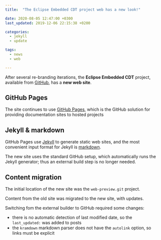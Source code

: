 ```yaml
---
title:  "The Eclipse Embedded CDT project web has a new look!"

date: 2020-08-05 12:47:00 +0300
last_updated: 2019-12-06 22:15:38 +0200

categories:
  - jekyll
  - update

tags:
  - news
  - web

---
```


After several re-branding iterations, the **Eclipse Embedded CDT** project,
available from
[GitHub](https://github.com/eclipse-embed-cdt), has a **new web site**.

## GitHub Pages

The site continues to use [GitHub Pages](https://pages.github.com),
which is the GitHub solution for providing documentation sites to hosted
projects

## Jekyll & markdown

GitHub Pages use [Jekyll](http://jekyllrb.com) to generate static web
sites, and the most convenient input format for Jekyll is
[markdown](http://daringfireball.net/projects/markdown/syntax).

The new site uses the standard GitHub setup, which automatically runs
the Jekyll generator; thus an external build step is no longer needed.

## Content migration

The initial location of the new site was the `web-preview.git` project.

Content from the old site was migrated to the new site, with updates.

Switching fom the external builder to GitHub required some changes:

- there is no automatic detection of last modified date, so
  the `last_updated:` was added to posts
- the `kramdown` markdown parser does not have the `autolink` option, so
  links must be explicit
